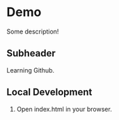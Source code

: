 # Demo

Some description!

## Subheader

Learning Github.

## Local Development

1. Open index.html in your browser.